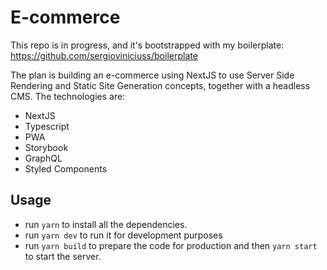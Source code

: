 # E-commerce
This repo is in progress, and it's bootstrapped with my boilerplate: https://github.com/sergioviniciuss/boilerplate

The plan is building an e-commerce using NextJS to use Server Side Rendering and Static Site Generation concepts, together with a headless CMS.
The technologies are:
* NextJS
* Typescript
* PWA
* Storybook
* GraphQL
* Styled Components

## Usage

- run `yarn` to install all the dependencies.
- run `yarn dev` to run it for development purposes
- run `yarn build` to prepare the code for production and then `yarn start` to start the server.
